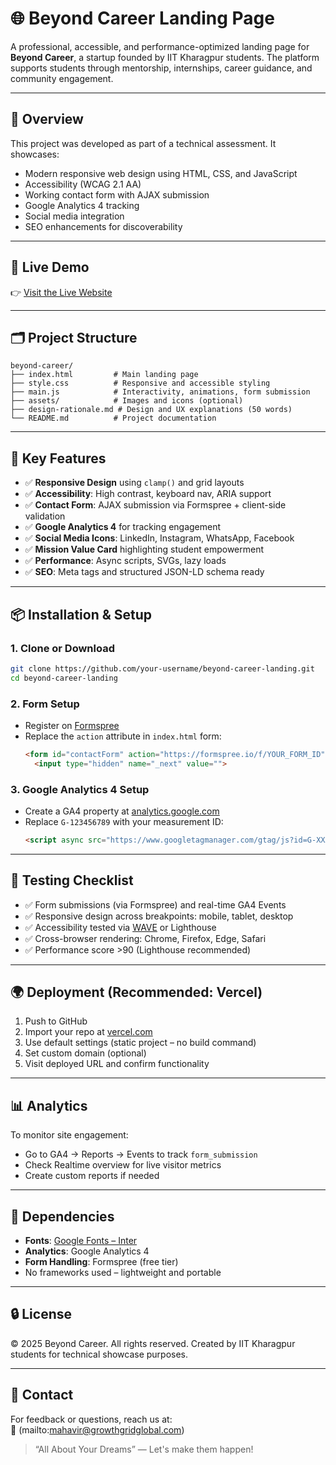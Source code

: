 # 🌐 Beyond Career Landing Page

A professional, accessible, and performance-optimized landing page for **Beyond Career**, a startup founded by IIT Kharagpur students. The platform supports students through mentorship, internships, career guidance, and community engagement.

---

## 📌 Overview

This project was developed as part of a technical assessment. It showcases:
- Modern responsive web design using HTML, CSS, and JavaScript
- Accessibility (WCAG 2.1 AA)
- Working contact form with AJAX submission
- Google Analytics 4 tracking
- Social media integration
- SEO enhancements for discoverability

---

## 🚀 Live Demo

👉 [Visit the Live Website](https://your-deployment-url.com)

---

## 🗂️ Project Structure

```
beyond-career/
├── index.html         # Main landing page
├── style.css          # Responsive and accessible styling
├── main.js            # Interactivity, animations, form submission
├── assets/            # Images and icons (optional)
├── design-rationale.md # Design and UX explanations (50 words)
└── README.md          # Project documentation
```

---

## 🎨 Key Features

- ✅ **Responsive Design** using `clamp()` and grid layouts
- ✅ **Accessibility**: High contrast, keyboard nav, ARIA support
- ✅ **Contact Form**: AJAX submission via Formspree + client-side validation
- ✅ **Google Analytics 4** for tracking engagement
- ✅ **Social Media Icons**: LinkedIn, Instagram, WhatsApp, Facebook
- ✅ **Mission Value Card** highlighting student empowerment
- ✅ **Performance**: Async scripts, SVGs, lazy loads
- ✅ **SEO**: Meta tags and structured JSON-LD schema ready

---

## 📦 Installation & Setup

### 1. Clone or Download
```bash
git clone https://github.com/your-username/beyond-career-landing.git
cd beyond-career-landing
```

### 2. Form Setup
- Register on [Formspree](https://formspree.io)
- Replace the `action` attribute in `index.html` form:
  ```html
  <form id="contactForm" action="https://formspree.io/f/YOUR_FORM_ID" method="POST">
    <input type="hidden" name="_next" value="">
  ```

### 3. Google Analytics 4 Setup
- Create a GA4 property at [analytics.google.com](https://analytics.google.com)
- Replace `G-123456789` with your measurement ID:
  ```html
  <script async src="https://www.googletagmanager.com/gtag/js?id=G-XXXXXXXXXX"></script>
  ```

---

## 🧪 Testing Checklist

- ✅ Form submissions (via Formspree) and real-time GA4 Events
- ✅ Responsive design across breakpoints: mobile, tablet, desktop
- ✅ Accessibility tested via [WAVE](https://wave.webaim.org/) or Lighthouse
- ✅ Cross-browser rendering: Chrome, Firefox, Edge, Safari
- ✅ Performance score >90 (Lighthouse recommended)

---

## 🌍 Deployment (Recommended: Vercel)

1. Push to GitHub
2. Import your repo at [vercel.com](https://vercel.com)
3. Use default settings (static project – no build command)
4. Set custom domain (optional)
5. Visit deployed URL and confirm functionality

---

## 📊 Analytics

To monitor site engagement:
- Go to GA4 → Reports → Events to track `form_submission`
- Check Realtime overview for live visitor metrics
- Create custom reports if needed

---

## 📎 Dependencies

- **Fonts**: [Google Fonts – Inter](https://fonts.google.com/specimen/Inter)
- **Analytics**: Google Analytics 4
- **Form Handling**: Formspree (free tier)
- No frameworks used – lightweight and portable

---

## 🔒 License

© 2025 Beyond Career. All rights reserved. Created by IIT Kharagpur students for technical showcase purposes.

---

## 📧 Contact

For feedback or questions, reach us at:  
📩 (mailto:mahavir@growthgridglobal.com)

> “All About Your Dreams” — Let's make them happen!
